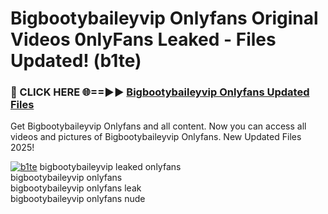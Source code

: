 # Bigbootybaileyvip Onlyfans Original Videos 0nlyFans Leaked - Files Updated! (b1te)

<h3>🔴 CLICK HERE 🌐==►► <a href="https://tinyurl.com/3hn5wdd3" rel="nofollow">Bigbootybaileyvip Onlyfans Updated Files</a></h3>

Get Bigbootybaileyvip Onlyfans and all content. Now you can access all videos and pictures of Bigbootybaileyvip Onlyfans. New Updated Files 2025!

[![b1te](https://i.imgur.com/4HnBqBT.gif)](https://tinyurl.com/3hn5wdd3)
bigbootybaileyvip leaked onlyfans<br>
bigbootybaileyvip onlyfans<br>
bigbootybaileyvip onlyfans leak<br>
bigbootybaileyvip onlyfans nude